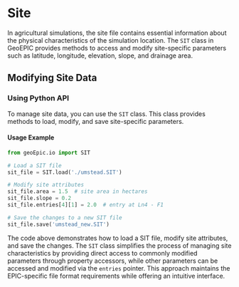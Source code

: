 # **Site**

In agricultural simulations, the site file contains essential information about the physical characteristics of the simulation location. The `SIT` class in GeoEPIC provides methods to access and modify site-specific parameters such as latitude, longitude, elevation, slope, and drainage area.

## **Modifying Site Data**

### **Using Python API**

To manage site data, you can use the `SIT` class. This class provides methods to load, modify, and save site-specific parameters.

#### **Usage Example**

```python
from geoEpic.io import SIT

# Load a SIT file
sit_file = SIT.load('./umstead.SIT')

# Modify site attributes
sit_file.area = 1.5  # site area in hectares
sit_file.slope = 0.2
sit_file.entries[4][1] = 2.0  # entry at Ln4 - F1

# Save the changes to a new SIT file
sit_file.save('umstead_new.SIT')
```

The code above demonstrates how to load a SIT file, modify site attributes, and save the changes. The `SIT` class simplifies the process of managing site characteristics by providing direct access to commonly modified parameters through property accessors, while other parameters can be accessed and modified via the `entries` pointer. This approach maintains the EPIC-specific file format requirements while offering an intuitive interface.